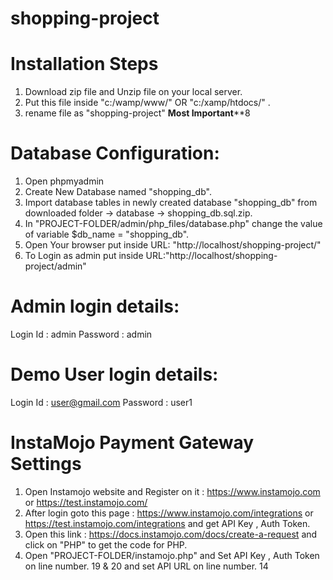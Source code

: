 # shopping-project
Installation Steps
================

1. Download zip file and Unzip file on your local server.
2. Put this file inside "c:/wamp/www/"  OR "c:/xamp/htdocs/" .
3. rename file as "shopping-project"  ************************Most Important**************************8

Database Configuration:
==================

1. Open phpmyadmin
2. Create New Database named "shopping_db".
3. Import database tables in newly created database "shopping_db" from downloaded folder -> database -> shopping_db.sql.zip.
4. In "PROJECT-FOLDER/admin/php_files/database.php" change the value of variable $db_name = "shopping_db".
5. Open Your browser put inside URL: "http://localhost/shopping-project/"
6. To Login as admin put inside URL:"http://localhost/shopping-project/admin"

Admin login details:
====================
Login Id : admin
Password : admin

Demo User login details:
========================
Login Id : user@gmail.com
Password : user1

InstaMojo Payment Gateway Settings
==================================
1. Open Instamojo website and Register on it : https://www.instamojo.com or https://test.instamojo.com/
2. After login goto this page : https://www.instamojo.com/integrations or https://test.instamojo.com/integrations and get API Key , Auth Token.
3. Open this link : https://docs.instamojo.com/docs/create-a-request and click on "PHP" to get the code for PHP. 
4. Open "PROJECT-FOLDER/instamojo.php" and Set API Key , Auth Token on line number. 19 & 20 and set API URL on line number. 14 

